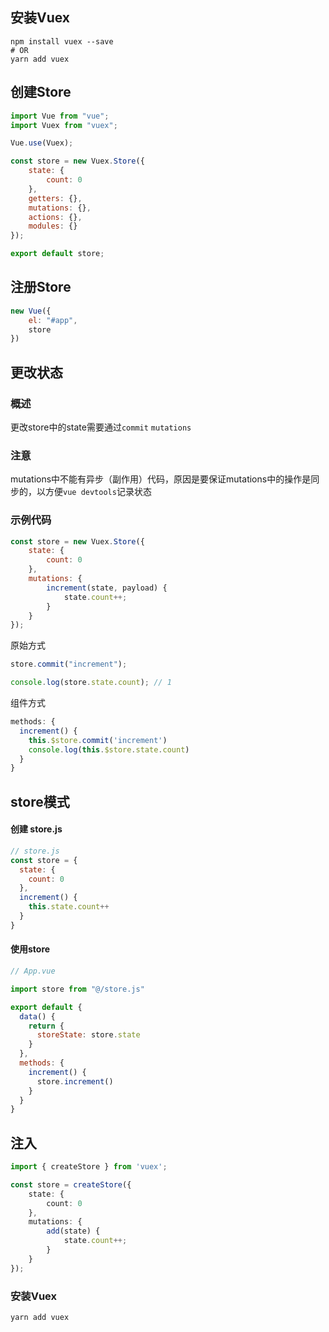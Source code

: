 ## 安装Vuex

```shell
npm install vuex --save
# OR
yarn add vuex
```



## 创建Store

```js
import Vue from "vue";
import Vuex from "vuex";

Vue.use(Vuex);

const store = new Vuex.Store({
    state: {
        count: 0
    },
    getters: {},
    mutations: {},
    actions: {},
    modules: {}
});

export default store;
```



## 注册Store

```js
new Vue({
    el: "#app",
    store
})
```





## 更改状态

### 概述

更改store中的state需要通过`commit` `mutations`

### 注意

mutations中不能有异步（副作用）代码，原因是要保证mutations中的操作是同步的，以方便`vue devtools`记录状态

### 示例代码

```js
const store = new Vuex.Store({
    state: {
        count: 0
    },
    mutations: {
        increment(state, payload) {
            state.count++;
        }
    }
});
```

原始方式

```js
store.commit("increment");

console.log(store.state.count); // 1
```

组件方式

```js
methods: {
  increment() {
    this.$store.commit('increment')
    console.log(this.$store.state.count)
  }
}
```



## store模式

#### 创建 store.js

```js
// store.js
const store = {
  state: {
    count: 0
  },
  increment() {
    this.state.count++
  }
}
```

#### 使用store

```js
// App.vue

import store from "@/store.js"

export default {
  data() {
    return {
      storeState: store.state
    }
  },
  methods: {
    increment() {
      store.increment()
    }
  }
}
```



## 注入

```ts
import { createStore } from 'vuex';

const store = createStore({
    state: {
        count: 0
    },
    mutations: {
        add(state) {
        	state.count++;
        }
    }
});
```





### 安装Vuex

```shell
yarn add vuex
```

